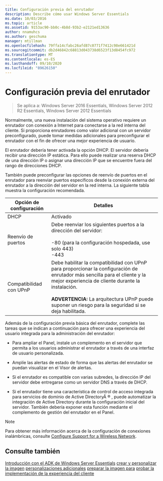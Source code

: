 ```yaml
---
title: Configuración previa del enrutador
description: Describe cómo usar Windows Server Essentials
ms.date: 10/03/2016
ms.topic: article
ms.assetid: 9153ac90-bb0c-4b8d-93b2-e2121ed13636
author: nnamuhcs
ms.author: geschuma
manager: mtillman
ms.openlocfilehash: 79ffa14cfabc26afd87c0771f7412c98e661421d
ms.sourcegitcommit: db2d46842c68813d043738d6523f13d8454fc972
ms.translationtype: MT
ms.contentlocale: es-ES
ms.lasthandoff: 09/10/2020
ms.locfileid: "89626150"
---
```

# <a name="preconfiguring-a-router"></a>Configuración previa del enrutador

>Se aplica a: Windows Server 2016 Essentials, Windows Server 2012 R2 Essentials, Windows Server 2012 Essentials

Normalmente, una nueva instalación del sistema operativo requiere un enrutador con conexión a Internet para conectarse a la red interna del cliente. Si proporciona enrutadores como valor adicional con un servidor preconfigurado, puede tomar medidas adicionales para preconfigurar el enrutador con el fin de ofrecer una mejor experiencia de usuario.

 El enrutador debería tener activada la opción DHCP. El servidor debería recibir una dirección IP estática. Para ello puede realizar una reserva DHCP de una dirección IP o asignar una dirección IP que se encuentre fuera del rango de direcciones DHCP.

 También puede preconfigurar las opciones de reenvío de puertos en el enrutador para reenviar puertos específicos desde la conexión externa del enrutador a la dirección del servidor en la red interna. La siguiente tabla muestra la configuración recomendada.

|Opción de configuración|Detalles|
|---------------------------|-------------|
|DHCP|Activado|
|Reenvío de puertos|Debe reenviar los siguientes puertos a la dirección del servidor:<br /><br /> -80 (para la configuración hospedada, use solo 443)<br />-443|
|Compatibilidad con UPnP|Debe habilitar la compatibilidad con UPnP para proporcionar la configuración de enrutador más sencilla para el cliente y la mejor experiencia de cliente durante la instalación.<br /><br /> **ADVERTENCIA:** La arquitectura UPnP puede suponer un riesgo para la seguridad si se deja habilitada.|

 Además de la configuración previa básica del enrutador, complete las tareas que se indican a continuación para ofrecer una experiencia del usuario integrada para la administración del enrutador:

-   Para ampliar el Panel, instale un complemento en el servidor que permita a los usuarios administrar el enrutador a través de una interfaz de usuario personalizada.

-   Amplíe las alertas de estado de forma que las alertas del enrutador se puedan visualizar en el Visor de alertas.

-   Si el enrutador es compatible con varias subredes, la dirección IP del servidor debe entregarse como un servidor DNS a través de DHCP.

-   Si el enrutador tiene una característica de control de acceso integrada para servicios de dominio de Active DirectoryÂ &reg; , puede automatizar la integración de Active Directory durante la configuración inicial del servidor. También debería exponer esta función mediante el complemento de gestión del enrutador en el Panel.

> [!NOTE]
>  Para obtener más información acerca de la configuración de conexiones inalámbricas, consulte [Configure Support for a Wireless Network](Configure-Support-for-a-Wireless-Network.md).

## <a name="see-also"></a>Consulte también
 [Introducción con el ADK de Windows Server Essentials](Getting-Started-with-the-Windows-Server-Essentials-ADK.md) [crear y personalizar la imagen](Creating-and-Customizing-the-Image.md) [personalizaciones adicionales](Additional-Customizations.md) [preparar la imagen para](Preparing-the-Image-for-Deployment.md) [probar la implementación de la experiencia del cliente](Testing-the-Customer-Experience.md)